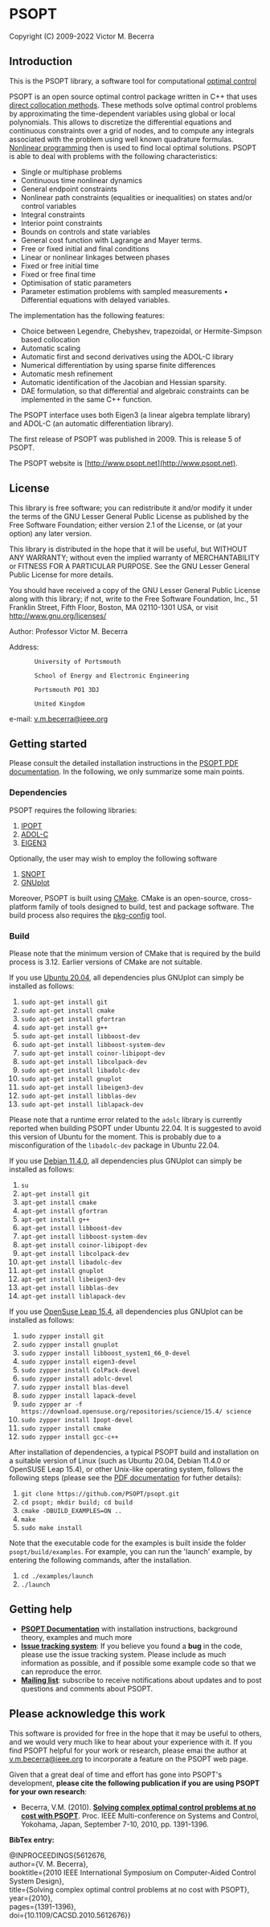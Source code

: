 
PSOPT
=====

Copyright (C) 2009-2022 Victor M. Becerra


Introduction
------------

This is the PSOPT library, a software tool for computational [optimal control](http://www.scholarpedia.org/article/Optimal_control)

PSOPT is an open source optimal control package written in C++ that uses [direct collocation methods](https://epubs.siam.org/doi/pdf/10.1137/16M1062569). These methods solve optimal control problems by approximating the time-dependent variables using global or local polynomials. This allows to discretize the differential equations and continuous constraints over a grid of nodes, and to compute any integrals associated with the problem using well known quadrature formulas. [Nonlinear programming](https://en.wikipedia.org/wiki/Nonlinear_programming) then is used to find local optimal solutions. PSOPT is able to deal with problems with the following characteristics:

-  Single or multiphase problems
-  Continuous time nonlinear dynamics
-  General endpoint constraints
-  Nonlinear path constraints (equalities or inequalities) on states and/or control variables
- Integral constraints
-  Interior point constraints
-  Bounds on controls and state variables
-  General cost function with Lagrange and Mayer terms.
-  Free or fixed initial and final conditions
- Linear or nonlinear linkages between phases
-  Fixed or free initial time
-  Fixed or free final time
- Optimisation of static parameters
- Parameter estimation problems with sampled measurements • Differential equations with delayed variables.

The implementation has the following features:

- Choice between Legendre, Chebyshev, trapezoidal, or Hermite-Simpson based collocation
- Automatic scaling
- Automatic first and second derivatives using the ADOL-C library
- Numerical differentiation by using sparse finite differences
- Automatic mesh refinement
- Automatic identification of the Jacobian and Hessian sparsity.
- DAE formulation, so that differential and algebraic constraints can be implemented in the same C++ function.

The PSOPT interface uses both Eigen3 (a linear algebra template library) and ADOL-C (an automatic differentiation library).

The first release of PSOPT was published in 2009. This is release 5 of PSOPT. 

The PSOPT website is [http://www.psopt.net](http://www.psopt.net).


License
----------


This library is free software; you can redistribute it and/or
modify it under the terms of the GNU Lesser General Public
License as published by the Free Software Foundation; either
version 2.1 of the License, or (at your option) any later version.

This library is distributed in the hope that it will be useful,
but WITHOUT ANY WARRANTY; without even the implied warranty of
MERCHANTABILITY or FITNESS FOR A PARTICULAR PURPOSE.  See the GNU
Lesser General Public License for more details.

You should have received a copy of the GNU Lesser General Public
License along with this library; if not, write to the Free Software
Foundation, Inc., 51 Franklin Street, Fifth Floor, Boston, MA  02110-1301  USA,
or visit http://www.gnu.org/licenses/

Author:    Professor Victor M. Becerra

Address:   
            
           University of Portsmouth

           School of Energy and Electronic Engineering
           
           Portsmouth PO1 3DJ
           
           United Kingdom

e-mail:    v.m.becerra@ieee.org


Getting started
---------------

Please consult the detailed installation instructions in the [PSOPT PDF documentation](https://github.com/PSOPT/psopt/blob/master/doc/PSOPT_Manual_R5.pdf). In the following, we only summarize some main points.

### Dependencies

PSOPT requires the following libraries:

1. [IPOPT](https://github.com/coin-or/Ipopt )
2. [ADOL-C](https://github.com/coin-or/ADOL-C)
3. [EIGEN3](http://eigen.tuxfamily.org/)

Optionally, the user may wish to employ the following software
1. [SNOPT](http://www.sbsi-sol-optimize.com/manuals/SNOPT-Manual.pdf)
2. [GNUplot](http://www.gnuplot.info)

Moreover, PSOPT is built using [CMake](https://cmake.org/download/). CMake is an open-source, cross-platform family of tools designed to build, test and package software. The build process also requires the [pkg-config](https://www.freedesktop.org/wiki/Software/pkg-config/) tool.  

### Build


Please note that the minimum version of CMake that is required by the build process is 3.12. Earlier versions of CMake are not suitable.

If you use [Ubuntu 20.04](https://releases.ubuntu.com/20.04/), all dependencies plus GNUplot can simply be installed as follows:


1. `sudo apt-get install git`
2. `sudo apt-get install cmake`
3. `sudo apt-get install gfortran`
4. `sudo apt-get install g++`
5. `sudo apt-get install libboost-dev`
6. `sudo apt-get install libboost-system-dev`
7. `sudo apt-get install coinor-libipopt-dev`
8. `sudo apt-get install libcolpack-dev`
9. `sudo apt-get install libadolc-dev`
10. `sudo apt-get install gnuplot`
11. `sudo apt-get install libeigen3-dev`
12. `sudo apt-get install libblas-dev`
13. `sudo apt-get install liblapack-dev`

Please note that a runtime error related to the `adolc` library is currently reported when building PSOPT under Ubuntu 22.04. It is suggested to avoid this version of Ubuntu for the moment. This is probably due to a misconfiguration of the `libadolc-dev` package in Ubuntu 22.04.

If you use [Debian 11.4.0](https://cdimage.debian.org/debian-cd/current/amd64/iso-cd/), all dependencies plus GNUplot can simply be installed as follows:


1. `su`
2. `apt-get install git`
3. `apt-get install cmake`
4. `apt-get install gfortran`
5. `apt-get install g++`
6. `apt-get install libboost-dev`
7. `apt-get install libboost-system-dev`
8. `apt-get install coinor-libipopt-dev`
9. `apt-get install libcolpack-dev`
10. `apt-get install libadolc-dev`
11. `apt-get install gnuplot`
12. `apt-get install libeigen3-dev`
13. `apt-get install libblas-dev`
14. `apt-get install liblapack-dev`


If you use [OpenSuse Leap 15.4](https://get.opensuse.org/leap/15.4/), all dependencies plus GNUplot can be installed as follows:

1. `sudo zypper install git`
2. `sudo zypper install gnuplot`
3. `sudo zypper install libboost_system1_66_0-devel`
4. `sudo zypper install eigen3-devel`
5. `sudo zypper install ColPack-devel`
6. `sudo zypper install adolc-devel`
7. `sudo zypper install blas-devel`
8. `sudo zypper install lapack-devel`
9. `sudo zypper ar -f https://download.opensuse.org/repositories/science/15.4/ science`
10. `sudo zypper install Ipopt-devel`
11. `sudo zypper install cmake`
12. `sudo zypper install gcc-c++`


After installation of dependencies, a typical PSOPT build and installation on a suitable version of Linux (such as Ubuntu 20.04, Debian 11.4.0 or OpenSUSE Leap 15.4), or other Unix-like operating system, follows the following steps (please see the [PDF documentation](https://github.com/PSOPT/psopt/blob/master/doc/PSOPT_Manual_R5.pdf) for futher details):

1. `git clone https://github.com/PSOPT/psopt.git`
2. `cd psopt; mkdir build; cd build`
3. `cmake -DBUILD_EXAMPLES=ON ..`
4. `make`
5. `sudo make install`

Note that the executable code for the examples is built inside the folder `psopt/build/examples`. For example, you can run the 'launch' example, by entering the following commands, after the installation.

1. `cd ./examples/launch`
2. `./launch`


Getting help
------------

* **[PSOPT Documentation](https://github.com/PSOPT/psopt/blob/master/doc/PSOPT_Manual_R5.pdf)** with installation instructions, background theory, examples and much more
 * **[Issue tracking system](https://github.com/PSOPT/psopt/issues/)**: If you believe you found a **bug** in the code, please use the issue tracking system.
   Please include as much information as possible, and if possible some example code so that we can reproduce the error.
 * **[Mailing list](http://groups.google.com/group/psopt-users-group)**: subscribe to receive notifications about updates and to post questions and comments about PSOPT.


Please acknowledge this work
----------------------------

This software is provided for free in the hope that it may be useful to others, and we would very much like to hear about your experience with it. If you find PSOPT helpful for your work or research, please emai the author at v.m.becerra@ieee.org  to incorporate a feature on the PSOPT web page.

Given that a great deal of time and effort has gone into PSOPT's development, **please cite the following publication if you are using PSOPT for your own research**:

* Becerra, V.M. (2010). [**Solving complex optimal control problems at no cost with PSOPT**](https://ieeexplore.ieee.org/document/5612676). Proc. IEEE Multi-conference on Systems and Control, Yokohama, Japan, September 7-10, 2010, pp. 1391-1396.

**BibTex entry:**

@INPROCEEDINGS{5612676,  
author={V. M. Becerra},  
booktitle={2010 IEEE International Symposium on Computer-Aided Control System Design},   
title={Solving complex optimal control problems at no cost with PSOPT},   
year={2010},    
pages={1391-1396},  
doi={10.1109/CACSD.2010.5612676}}



